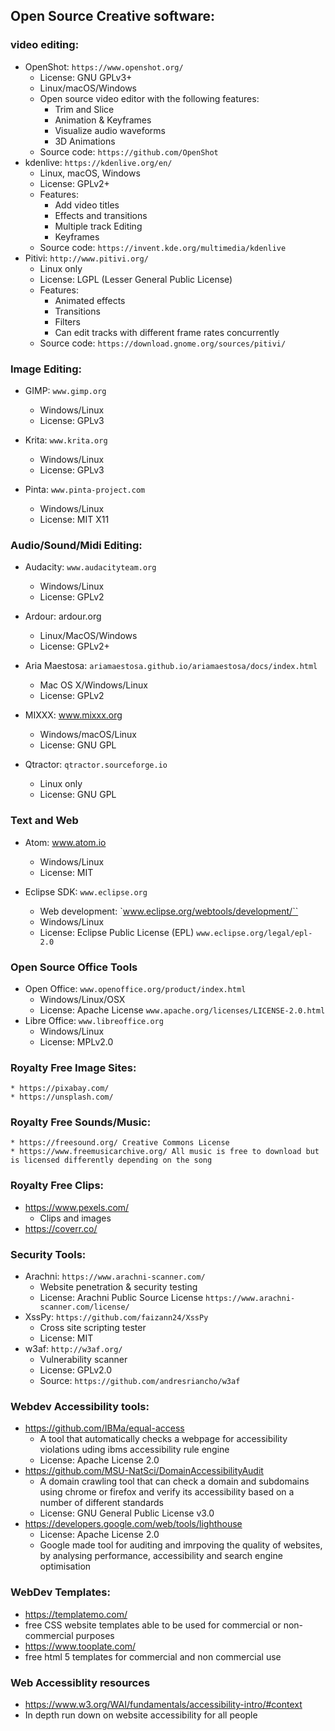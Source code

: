## Open Source Creative software:

### video editing:

* OpenShot: `https://www.openshot.org/`
  * License: GNU GPLv3+
  * Linux/macOS/Windows
  * Open source video editor with the following features:
    * Trim and Slice
    * Animation & Keyframes
    * Visualize audio waveforms
    * 3D Animations
  * Source code: `https://github.com/OpenShot`  
* kdenlive: `https://kdenlive.org/en/`
  * Linux, macOS, Windows
  * License: GPLv2+
  * Features:
    * Add video titles
    * Effects and transitions
    * Multiple track Editing
    * Keyframes
  * Source code: `https://invent.kde.org/multimedia/kdenlive`
* Pitivi: `http://www.pitivi.org/`
  * Linux only
  * License: LGPL (Lesser General Public License)
  * Features:
    * Animated effects
    * Transitions
    * Filters
    * Can edit tracks with different frame rates concurrently
  * Source code: `https://download.gnome.org/sources/pitivi/`

### Image Editing:

* GIMP: `www.gimp.org`
  * Windows/Linux
  * License: GPLv3
* Krita: `www.krita.org`
  * Windows/Linux
  * License: GPLv3

* Pinta: `www.pinta-project.com`
  * Windows/Linux
  * License: MIT X11

### Audio/Sound/Midi Editing:

* Audacity: `www.audacityteam.org`
  * Windows/Linux
  * License: GPLv2

* Ardour: ardour.org
  * Linux/MacOS/Windows
  * License: GPLv2+

* Aria Maestosa: `ariamaestosa.github.io/ariamaestosa/docs/index.html`
  * Mac OS X/Windows/Linux
  * License: GPLv2

* MIXXX: www.mixxx.org
  * Windows/macOS/Linux
  * License: GNU GPL

* Qtractor: `qtractor.sourceforge.io`
  * Linux only
  * License: GNU GPL

### Text and Web
* Atom: www.atom.io
  * Windows/Linux
  * License: MIT
* Eclipse SDK: `www.eclipse.org`

  * Web development: `www.eclipse.org/webtools/development/``
  * Windows/Linux
  * License: Eclipse Public License (EPL) `www.eclipse.org/legal/epl-2.0`

### Open Source Office Tools

* Open Office: `www.openoffice.org/product/index.html`
  * Windows/Linux/OSX
  * License: Apache License `www.apache.org/licenses/LICENSE-2.0.html`
* Libre Office: `www.libreoffice.org`
  * Windows/Linux
  * License: MPLv2.0

### Royalty Free Image Sites:
	* https://pixabay.com/
	* https://unsplash.com/

### Royalty Free Sounds/Music:
	* https://freesound.org/ Creative Commons License
	* https://www.freemusicarchive.org/ All music is free to download but is licensed differently depending on the song

### Royalty Free Clips:
* https://www.pexels.com/
   * Clips and images
* https://coverr.co/

### Security Tools:
* Arachni: `https://www.arachni-scanner.com/`
  * Website penetration & security testing
  * License: Arachni Public Source License `https://www.arachni-scanner.com/license/`
* XssPy: `https://github.com/faizann24/XssPy`
  * Cross site scripting tester
  * License: MIT
* w3af: `http://w3af.org/`
  * Vulnerability scanner
  * License: GPLv2.0
  * Source: `https://github.com/andresriancho/w3af`

### Webdev Accessibility tools:
* https://github.com/IBMa/equal-access
   * A tool that automatically checks a webpage for accessibility violations uding ibms accessibility rule engine
   * License: Apache License 2.0
* https://github.com/MSU-NatSci/DomainAccessibilityAudit
   * A domain crawling tool that can check a domain and subdomains using chrome or firefox and verify its accessibility based on a number of different standards
   * License: GNU General Public License v3.0
* https://developers.google.com/web/tools/lighthouse
   * License: Apache License 2.0
   * Google made tool for auditing and imrpoving the quality of websites, by analysing performance, accessibility and search engine optimisation

### WebDev Templates:
  * https://templatemo.com/
   * free CSS website templates able to be used for commercial or non-commercial purposes
  * https://www.tooplate.com/
   * free html 5 templates  for commercial and non commercial use

### Web Accessiblity resources
  * https://www.w3.org/WAI/fundamentals/accessibility-intro/#context
   * In depth run down on website accessibility for all people
